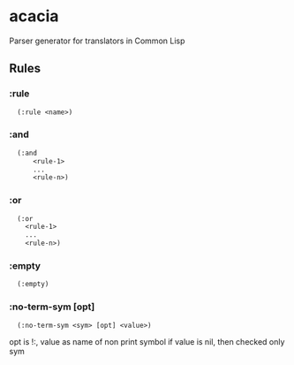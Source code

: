 # acacia
Parser generator for translators in Common Lisp

## Rules
### :rule
```lisp
  (:rule <name>)
```

### :and
```lisp
  (:and
      <rule-1>
      ...
      <rule-n>)
```

### :or
```lisp
  (:or
    <rule-1>
    ...
    <rule-n>)
```

### :empty
```lisp
  (:empty)
```

### :no-term-sym <sym> [opt] <value>
```lisp
  (:no-term-sym <sym> [opt] <value>)
```
opt is !:, value as name of non print symbol
if value is nil, then checked only sym
  


